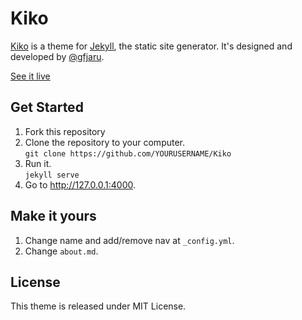 # Kiko

[Kiko](http://github.com/gfjaru/Kiko) is a theme for [Jekyll](http://jekyllrb.com), the static site generator. It's designed and developed by [@gfjaru](https://twitter.com/gfjaru).

[See it live](https://kiko.gfjaru.com/)

## Get Started

1. Fork this repository
2. Clone the repository to your computer.<br />`git clone https://github.com/YOURUSERNAME/Kiko`  
3. Run it.<br />`jekyll serve`
4. Go to http://127.0.0.1:4000.

## Make it yours

1. Change name and add/remove nav at `_config.yml`.
2. Change `about.md`.

## License

This theme is released under MIT License.
